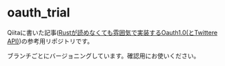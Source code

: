 # oauth_trial

Qiitaに書いた記事([Rustが読めなくても雰囲気で実装するOauth1.0(とTwittere API)](http://127.0.0.1))の参考用リポジトリです。

ブランチごとにバージョニングしています。確認用にお使いください。